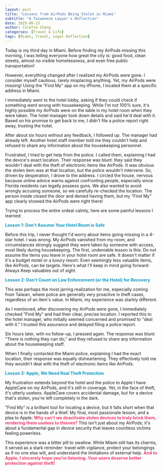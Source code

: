 ```yaml
---
layout: post
title: "Lessons from AirPods Being Stolen in Miami"
subtitle: "A Taiwanese Lawyer's Reflection"
date: 2025-06-15
author: Colette Chang
categories: [Travel & Life]
tags: [Miami, Travel, Legal Reflection]
---
```


Today is my third day in Miami. Before finding my AirPods missing this morning, I was telling everyone how great the city is: good food, clean streets, almost no visible homelessness, and even free public transportation!

However, everything changed after I realized my AirPods were gone. I consider myself cautious, rarely misplacing anything. Yet, my AirPods were missing! Using the "Find My" app on my iPhone, I located them at a specific address in Miami.

I immediately went to the hotel lobby, asking if they could check if something went wrong with housekeeping. While I'm not 100% sure, it's highly possible my AirPods were on the table in my hotel room when they were taken. The hotel manager took down details and said he'd deal with it. Based on his promise to get back to me, I didn't file a police report right away, trusting the hotel.

After about six hours without any feedback, I followed up. The manager had already left. Another hotel staff member told me they couldn't help and refused to share any information about the housekeeping personnel.

Frustrated, I tried to get help from the police. I called them, explaining I had the device's exact location. Their response was blunt: they said they wouldn't deal with the theft of electronic items like AirPods. It was obvious the stolen item was at that location, but the police wouldn't intervene.
So, driven by desperation, I drove to the address. I circled the house, nervous because online advice warns against confronting people, especially since Florida residents can legally possess guns. We also wanted to avoid wrongly accusing someone, so we carefully re-checked the location. The person inside closed the door and denied having them, but my "Find My" app clearly showed the AirPods were right there!

Trying to process the entire ordeal calmly, here are some painful lessons I learned:

<span style="color:rgb(20, 152, 193);"><b>Lesson 1: Don't Assume Your Hotel Room is Safe</b></span>

Before this trip, I never thought I'd worry about items going missing in a 4-star hotel. I was wrong. My AirPods vanished from my room, and circumstances strongly suggest they were taken by someone with access, most likely during housekeeping.
The first, undeniable lesson is this: Do not assume the items you leave in your hotel room are safe. It doesn't matter if it's a budget motel or a luxury resort. Even seemingly less valuable items, like AirPods, can be targets.
Here's what I'll keep in mind going forward: Always Keep valuables out of sight.

<span style="color:rgb(20, 152, 193);"><b>Lesson 2: Don't Count on Law Enforcement (or the Hotel) for Recovery</b></span>

This was perhaps the most jarring realization for me, especially coming from Taiwan, where police are generally very proactive in theft cases, regardless of an item's value. In Miami, my experience was starkly different.

As I mentioned, after discovering my AirPods were gone, I immediately checked "Find My" and had their clear, precise location. I reported this to the hotel manager, who initially seemed concerned and promised to "deal with it." I trusted this assurance and delayed filing a police report.

Six hours later, with no follow-up, I pressed again. The response was blunt: "There is nothing they can do," and they refused to share any information about the housekeeping staff.

When I finally contacted the Miami police, explaining I had the exact location, their response was equally disheartening. They effectively told me they wouldn't deal with the theft of electronic items like AirPods.

<span style="color:rgb(20, 152, 193);"><b>Lesson 3: Apple, We Need Real Theft Protection</b></span>

My frustration extends beyond the hotel and the police to Apple I have AppleCare on my AirPods, and it's still in coverage. Yet, in the face of theft, it's utterly useless. AppleCare covers accidental damage, but for a device that's stolen, you're left completely in the dark.

"Find My" is a brilliant tool for locating a device, but it falls short when that device is in the hands of a thief. My final, most passionate lesson, and a plea to Apple:  <span style="color:rgb(235, 59, 109);"><b>Why can't we deactivate stolen devices to truly brick them, rendering them useless to thieves? </b></span>This isn't just about my AirPods; it's about a fundamental gap in device security that leaves countless victims feeling powerless.

This experience was a bitter pill to swallow. While Miami still has its charms, it served as a stark reminder: travel with vigilance, protect your belongings as if no one else will, and understand the limitations of external help. <span style="color:rgb(235, 59, 109);"><b>And to Apple, I sincerely hope you're listening. Your users deserve better protection against theft!</b></span>
